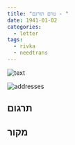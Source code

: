 ```yaml
---
title: "טרם תורגם - "
date: 1941-01-02
categories:
  - letter
tags:
  - rivka
  - needtrans
---
```


![text](/pupko-papers/assets/images/1941-01-02-content.jpg)

![addresses](/pupko-papers/assets/images/1941-01-02-addresses.jpg)

## תרגום


## מקור
